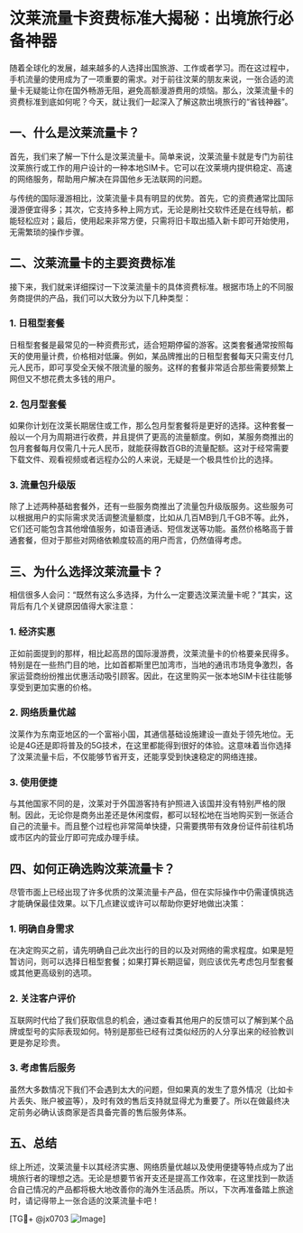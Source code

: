 # 汶莱流量卡资费标准大揭秘：出境旅行必备神器

随着全球化的发展，越来越多的人选择出国旅游、工作或者学习。而在这过程中，手机流量的使用成为了一项重要的需求。对于前往汶莱的朋友来说，一张合适的流量卡无疑能让你在国外畅游无阻，避免高额漫游费用的烦恼。那么，汶莱流量卡的资费标准到底如何呢？今天，就让我们一起深入了解这款出境旅行的“省钱神器”。

## 一、什么是汶莱流量卡？

首先，我们来了解一下什么是汶莱流量卡。简单来说，汶莱流量卡就是专门为前往汶莱旅行或工作的用户设计的一种本地SIM卡。它可以在汶莱境内提供稳定、高速的网络服务，帮助用户解决在异国他乡无法联网的问题。

与传统的国际漫游相比，汶莱流量卡具有明显的优势。首先，它的资费通常比国际漫游便宜得多；其次，它支持多种上网方式，无论是刷社交软件还是在线导航，都能轻松应对；最后，使用起来非常方便，只需将旧卡取出插入新卡即可开始使用，无需繁琐的操作步骤。

## 二、汶莱流量卡的主要资费标准

接下来，我们就来详细探讨一下汶莱流量卡的具体资费标准。根据市场上的不同服务商提供的产品，我们可以大致分为以下几种类型：

### 1. 日租型套餐
日租型套餐是最常见的一种资费形式，适合短期停留的游客。这类套餐通常按照每天的使用量计费，价格相对低廉。例如，某品牌推出的日租型套餐每天只需支付几元人民币，即可享受全天候不限流量的服务。这样的套餐非常适合那些需要频繁上网但又不想花费太多钱的用户。

### 2. 包月型套餐
如果你计划在汶莱长期居住或工作，那么包月型套餐将是更好的选择。这种套餐一般以一个月为周期进行收费，并且提供了更高的流量额度。例如，某服务商推出的包月套餐每月仅需几十元人民币，就能获得数百GB的流量配额。这对于经常需要下载文件、观看视频或者远程办公的人来说，无疑是一个极具性价比的选择。

### 3. 流量包升级版
除了上述两种基础套餐外，还有一些服务商推出了流量包升级版服务。这些服务可以根据用户的实际需求灵活调整流量额度，比如从几百MB到几千GB不等。此外，它们还可能包含其他增值服务，如语音通话、短信发送等功能。虽然价格略高于普通套餐，但对于那些对网络依赖度较高的用户而言，仍然值得考虑。

## 三、为什么选择汶莱流量卡？

相信很多人会问：“既然有这么多选择，为什么一定要选汶莱流量卡呢？”其实，这背后有几个关键原因值得大家注意：

### 1. 经济实惠
正如前面提到的那样，相比起高昂的国际漫游费，汶莱流量卡的价格要亲民得多。特别是在一些热门目的地，比如首都斯里巴加湾市，当地的通讯市场竞争激烈，各家运营商纷纷推出优惠活动吸引顾客。因此，在这里购买一张本地SIM卡往往能够享受到更加实惠的价格。

### 2. 网络质量优越
汶莱作为东南亚地区的一个富裕小国，其通信基础设施建设一直处于领先地位。无论是4G还是即将普及的5G技术，在这里都能得到很好的体验。这意味着当你选择了汶莱流量卡后，不仅能够节省开支，还能享受到快速稳定的网络连接。

### 3. 使用便捷
与其他国家不同的是，汶莱对于外国游客持有护照进入该国并没有特别严格的限制。因此，无论你是商务出差还是休闲度假，都可以轻松地在当地购买到一张适合自己的流量卡。而且整个过程也非常简单快捷，只需要携带有效身份证件前往机场或市区内的营业厅即可完成办理手续。

## 四、如何正确选购汶莱流量卡？

尽管市面上已经出现了许多优质的汶莱流量卡产品，但在实际操作中仍需谨慎挑选才能确保最佳效果。以下几点建议或许可以帮助你更好地做出决策：

### 1. 明确自身需求
在决定购买之前，请先明确自己此次出行的目的以及对网络的需求程度。如果是短暂访问，则可以选择日租型套餐；如果打算长期逗留，则应该优先考虑包月型套餐或其他更高级别的选项。

### 2. 关注客户评价
互联网时代给了我们获取信息的机会，通过查看其他用户的反馈可以了解到某个品牌或型号的实际表现如何。特别是那些已经有过类似经历的人分享出来的经验教训更是弥足珍贵。

### 3. 考虑售后服务
虽然大多数情况下我们不会遇到太大的问题，但如果真的发生了意外情况（比如卡片丢失、账户被盗等），及时有效的售后支持就显得尤为重要了。所以在做最终决定前务必确认该商家是否具备完善的售后服务体系。

## 五、总结

综上所述，汶莱流量卡以其经济实惠、网络质量优越以及使用便捷等特点成为了出境旅行者的理想之选。无论是想要节省开支还是提高工作效率，在这里找到一款适合自己情况的产品都将极大地改善你的海外生活品质。所以，下次再准备踏上旅途时，请记得带上一张合适的汶莱流量卡吧！

[TG💪+ @jx0703 ![Image](https://github.com/user-attachments/assets/dbca1d08-cadb-493c-b0ec-ad6f7a83f270)]